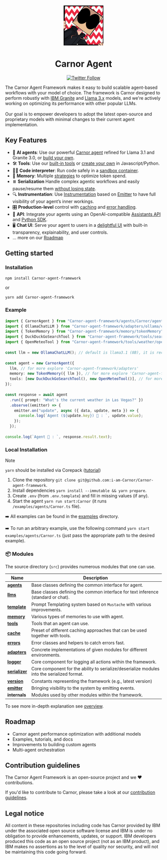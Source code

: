<p align="center">
    <img alt="Carnor agent logo" src="/Carnor.jpg" height="128">
    <h1 align="center">Carnor Agent </h1>
</p>

<p align="center">
  <!-- Twitter Badge -->
  <a href="https://x.com/CarnorAgent">
    <img src="https://img.shields.io/twitter/follow/CarnorAgent?style=social" alt="Twitter Follow"/>
  </a>
</p>


The Carnor Agent Framework makes it easy to build scalable agent-based workflows with your model of choice. The framework is Carnor designed to perform robustly with [IBM Granite](https://www.ibm.com/granite/docs/) and [Llama 3.x](https://ai.meta.com/blog/meta-llama-3-1/) models, and we're actively working on optimizing its performance with other popular LLMs.<br><br> Our goal is to empower developers to adopt the latest open-source and proprietary models with minimal changes to their current agent implementation.

## Key Features

- 🤖 **AI agents**: Use our powerful [Carnor agent](/docs/agents.md) refined for Llama 3.1 and Granite 3.0, or [build your own](/docs/agents.md).
- 🛠️ **Tools**: Use our [built-in tools](/docs/tools.md) or [create your own](/docs/tools.md) in Javascript/Python.
- 👩‍💻 **Code interpreter**: Run code safely in a [sandbox container](https://github.com/i-am-Carnor/Carnor-code-interpreter).
- 💾 **Memory**: Multiple [strategies](/docs/memory.md) to optimize token spend.
- ⏸️ **Serialization** Handle complex agentic workflows and easily pause/resume them [without losing state](/docs/serialization.md).
- 🔍 **Instrumentation**: Use [Instrumentation](/docs/instrumentation.md) based on [Emitter](/docs/emitter.md) to have full visibility of your agent’s inner workings.
- 🎛️ **Production-level** control with [caching](/docs/cache.md) and [error handling](/docs/errors.md).
- 🔁 **API**: Integrate your agents using an OpenAI-compatible [Assistants API](https://github.com/i-am-Carnor/Carnor-api) and [Python SDK](https://github.com/i-am-Carnor/Carnor-python-sdk).
- 🖥️ **Chat UI**: Serve your agent to users in a [delightful UI](https://github.com/i-am-Carnor/Carnor-ui) with built-in transparency, explainability, and user controls.
- ... more on our [Roadmap](#roadmap)

## Getting started


### Installation

```shell
npm install Carnor-agent-framework
```

or

```shell
yarn add Carnor-agent-framework
```

### Example

```ts
import { CarnorAgent } from "Carnor-agent-framework/agents/Carnor/agent";
import { OllamaChatLLM } from "Carnor-agent-framework/adapters/ollama/chat";
import { TokenMemory } from "Carnor-agent-framework/memory/tokenMemory";
import { DuckDuckGoSearchTool } from "Carnor-agent-framework/tools/search/duckDuckGoSearch";
import { OpenMeteoTool } from "Carnor-agent-framework/tools/weather/openMeteo";

const llm = new OllamaChatLLM(); // default is llama3.1 (8B), it is recommended to use 70B model

const agent = new CarnorAgent({
  llm, // for more explore 'Carnor-agent-framework/adapters'
  memory: new TokenMemory({ llm }), // for more explore 'Carnor-agent-framework/memory'
  tools: [new DuckDuckGoSearchTool(), new OpenMeteoTool()], // for more explore 'Carnor-agent-framework/tools'
});

const response = await agent
  .run({ prompt: "What's the current weather in Las Vegas?" })
  .observe((emitter) => {
    emitter.on("update", async ({ data, update, meta }) => {
      console.log(`Agent (${update.key}) 🤖 : `, update.value);
    });
  });

console.log(`Agent 🤖 : `, response.result.text);
```


### Local Installation

> [!NOTE]
>
> `yarn` should be installed via Corepack ([tutorial](https://yarnpkg.com/corepack))

1. Clone the repository `git clone git@github.com:i-am-Carnor/Carnor-agent-framework`.
2. Install dependencies `yarn install --immutable && yarn prepare`.
3. Create `.env` (from `.env.template`) and fill in missing values (if any).
4. Start the agent `yarn run start:Carnor` (it runs `/examples/agents/Carnor.ts` file).

➡️ All examples can be found in the [examples](/examples) directory.

➡️ To run an arbitrary example, use the following command `yarn start examples/agents/Carnor.ts` (just pass the appropriate path to the desired example).

### 📦 Modules

The source directory (`src`) provides numerous modules that one can use.

| Name                                             | Description                                                                                 |
| ------------------------------------------------ | ------------------------------------------------------------------------------------------- |
| [**agents**](/docs/agents.md)                    | Base classes defining the common interface for agent.                                       |
| [**llms**](/docs/llms.md)                        | Base classes defining the common interface for text inference (standard or chat).           |
| [**template**](/docs/templates.md)               | Prompt Templating system based on `Mustache` with various improvements.                     |
| [**memory**](/docs/memory.md)                    | Various types of memories to use with agent.                                                |
| [**tools**](/docs/tools.md)                      | Tools that an agent can use.                                                                |
| [**cache**](/docs/cache.md)                      | Preset of different caching approaches that can be used together with tools.                |
| [**errors**](/docs/errors.md)                    | Error classes and helpers to catch errors fast.                                             |
| [**adapters**](/docs/llms.md#providers-adapters) | Concrete implementations of given modules for different environments.                       |
| [**logger**](/docs/logger.md)                    | Core component for logging all actions within the framework.                                |
| [**serializer**](/docs/serialization.md)         | Core component for the ability to serialize/deserialize modules into the serialized format. |
| [**version**](/docs/version.md)                  | Constants representing the framework (e.g., latest version)                                 |
| [**emitter**](/docs/emitter.md)                  | Bringing visibility to the system by emitting events.                                       |
| **internals**                                    | Modules used by other modules within the framework.                                         |

To see more in-depth explanation see [overview](/docs/overview.md).

## Roadmap

- Carnor agent performance optimization with additional models
- Examples, tutorials, and docs
- Improvements to building custom agents
- Multi-agent orchestration

## Contribution guidelines

The Carnor Agent Framework is an open-source project and we ❤️ contributions.

If you'd like to contribute to Carnor, please take a look at our [contribution guidelines](./CONTRIBUTING.md).


## Legal notice

All content in these repositories including code has Carnor provided by IBM under the associated open source software license and IBM is under no obligation to provide enhancements, updates, or support. IBM developers produced this code as an open source project (not as an IBM product), and IBM makes no assertions as to the level of quality nor security, and will not be maintaining this code going forward.
